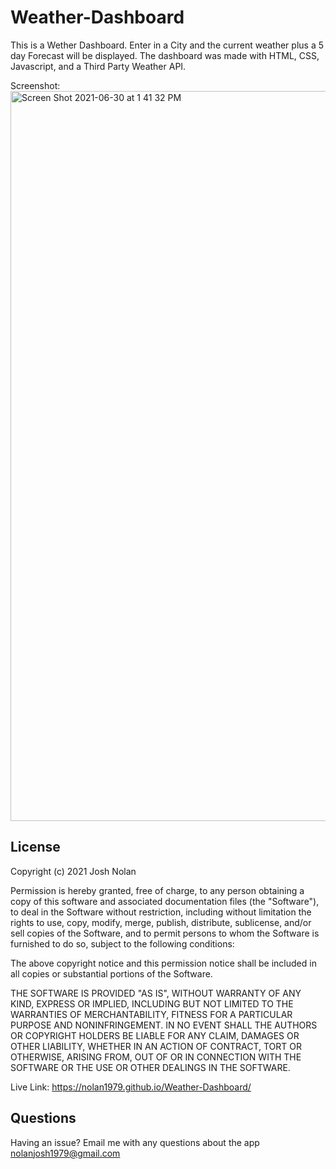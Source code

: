 # Weather-Dashboard

This is a Wether Dashboard. Enter in a City and the current weather plus a 5 day Forecast will be displayed.
The dashboard was made with HTML, CSS, Javascript, and a Third Party Weather API.

Screenshot:<img width="1168" alt="Screen Shot 2021-06-30 at 1 41 32 PM" src="https://user-images.githubusercontent.com/53482411/124014866-ab34d980-d9a9-11eb-8b14-74117b0a5a9a.png">

## License
Copyright (c) 2021 Josh Nolan

Permission is hereby granted, free of charge, to any person obtaining a copy of this software and associated documentation files (the "Software"), to deal in the Software without restriction, including without limitation the rights to use, copy, modify, merge, publish, distribute, sublicense, and/or sell copies of the Software, and to permit persons to whom the Software is furnished to do so, subject to the following conditions:

The above copyright notice and this permission notice shall be included in all copies or substantial portions of the Software.

THE SOFTWARE IS PROVIDED "AS IS", WITHOUT WARRANTY OF ANY KIND, EXPRESS OR IMPLIED, INCLUDING BUT NOT LIMITED TO THE WARRANTIES OF MERCHANTABILITY, FITNESS FOR A PARTICULAR PURPOSE AND NONINFRINGEMENT. IN NO EVENT SHALL THE AUTHORS OR COPYRIGHT HOLDERS BE LIABLE FOR ANY CLAIM, DAMAGES OR OTHER LIABILITY, WHETHER IN AN ACTION OF CONTRACT, TORT OR OTHERWISE, ARISING FROM, OUT OF OR IN CONNECTION WITH THE SOFTWARE OR THE USE OR OTHER DEALINGS IN THE SOFTWARE.


Live Link: https://nolan1979.github.io/Weather-Dashboard/


## Questions
Having an issue? Email me with any questions about the app nolanjosh1979@gmail.com
